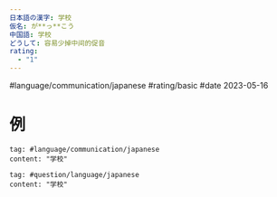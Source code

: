 ```yaml
---
日本語の漢字: 学校
仮名: が**っ**こう
中国語: 学校
どうして: 容易少掉中间的促音
rating:
  - "1"
---
```


#language/communication/japanese #rating/basic #date 2023-05-16

# 例

```query
tag: #language/communication/japanese
content: "学校"
```

```query
tag: #question/language/japanese 
content: "学校"
```
